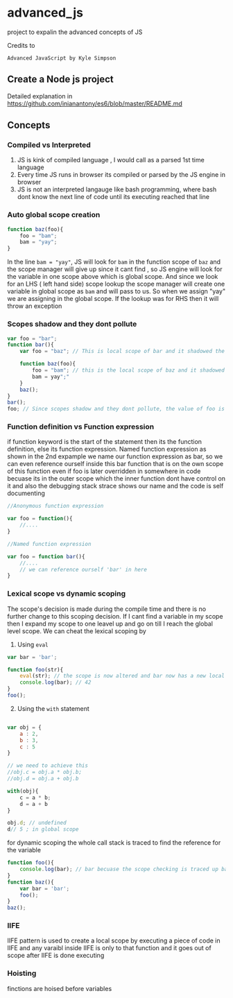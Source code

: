 # advanced_js
project to expalin the advanced concepts of JS

Credits to 

```
Advanced JavaScript by Kyle Simpson
```

## Create a Node js project

Detailed explanation in https://github.com/inianantony/es6/blob/master/README.md

## Concepts

### Compiled vs Interpreted
1. JS is kink of compiled language , I would call as a parsed 1st time language
2. Every time JS runs in browser its compiled or parsed by the JS engine in browser
3. JS is not an interpreted langauge like bash programming, where bash dont know the next line of code until its executing reached that line

### Auto global scope creation

```javascript
function baz(foo){
	foo = "bam";
	bam = "yay";
}
```

In the line `bam = "yay"`, JS will look for `bam` in the function scope of `baz` and the scope manager will give up since it cant find , so JS engine will look for the variable in one scope above which is global scope. And since we look for an LHS ( left hand side) scope lookup the scope manager will create one variable in global scope as `bam` and will pass to us. So when we assign "yay" we are assigning in the global scope. If the lookup was for RHS then it will throw an exception

### Scopes shadow and they dont pollute

```javascript
var foo = "bar";
function bar(){
	var foo = "baz"; // This is local scope of bar and it shadowed the global scope

	function baz(foo){
		foo = "bam"; // this is the local scope of baz and it shadowed the bar's scope of foo
		bam = yay";"
	}
	baz();
}
bar();
foo; // Since scopes shadow and they dont pollute, the value of foo is stil "bar"
```


### Function definition vs Function expression

if function keyword is the start of the statement then its the function definition, else its function expression. Named function expression as shown in the 2nd expample we name our function expression as bar, so we can even reference ourself inside this bar function that is on the own scope of this function even if foo is later overridden in somewhere in code becuase its in the outer scope which the inner function dont have control on it and also the debugging stack strace shows our name and the code is self documenting

```javascript
//Anonymous function expression

var foo = function(){
	//....
}

//Named function expression

var foo = function bar(){
	//....
	// we can reference ourself 'bar' in here
}
```


### Lexical scope vs dynamic scoping

The scope's decision is made during the compile time and there is no further change to this scoping decision. If I cant find a variable in my scope then I expand my scope to one leavel up and go on till I reach the global level scope. We can cheat the lexical scoping by 

1. Using `eval`

```javascript
var bar = 'bar';

function foo(str){
	eval(str); // the scope is now altered and bar now has a new local scope
	console.log(bar); // 42
}
foo();
```

2. Using the `with` statement

```javascript

var obj = {
	a : 2,
	b : 3,
	c : 5
}

// we need to achieve this
//obj.c = obj.a * obj.b;
//obj.d = obj.a + obj.b

with(obj){
	c = a * b;
	d = a + b
}

obj.d; // undefined
d// 5 ; in global scope

```

for dynamic scoping the whole call stack is traced to find the reference for the variable

```javascript
function foo(){
	console.log(bar); // bar becuase the scope checking is traced up based on the call stack
}
function baz(){
	var bar = 'bar';
	foo();
}
baz();
```

### IIFE

IIFE pattern is used to create a local scope by executing a piece of code in IIFE and any varaibl inside IIFE is only to that function and it goes out of scope after IIFE is done executing

### Hoisting

finctions are hoised before variables